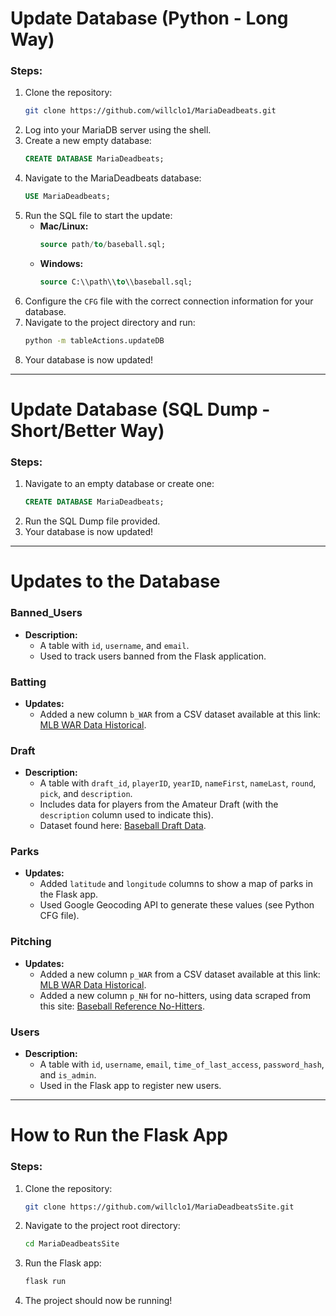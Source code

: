 # Update Database (Python - Long Way)

### Steps:

1. Clone the repository:
   ```bash
   git clone https://github.com/willclo1/MariaDeadbeats.git
   ```
2. Log into your MariaDB server using the shell.
3. Create a new empty database:
   ```sql
   CREATE DATABASE MariaDeadbeats;
   ```
4. Navigate to the MariaDeadbeats database:
   ```sql
   USE MariaDeadbeats;
   ```
5. Run the SQL file to start the update:
   - **Mac/Linux:**
     ```sql
     source path/to/baseball.sql;
     ```
   - **Windows:**
     ```sql
     source C:\\path\\to\\baseball.sql;
     ```
6. Configure the `CFG` file with the correct connection information for your database.
7. Navigate to the project directory and run:
   ```bash
   python -m tableActions.updateDB
   ```
8. Your database is now updated!

---

# Update Database (SQL Dump - Short/Better Way)

### Steps:

1. Navigate to an empty database or create one:
   ```sql
   CREATE DATABASE MariaDeadbeats;
   ```
2. Run the SQL Dump file provided.
3. Your database is now updated!

---

# Updates to the Database

### Banned_Users
- **Description:**
  - A table with `id`, `username`, and `email`.
  - Used to track users banned from the Flask application.

### Batting
- **Updates:**
  - Added a new column `b_WAR` from a CSV dataset available at this link: [MLB WAR Data Historical](https://github.com/Neil-Paine-1/MLB-WAR-data-historical).

### Draft
- **Description:**
  - A table with `draft_id`, `playerID`, `yearID`, `nameFirst`, `nameLast`, `round`, `pick`, and `description`.
  - Includes data for players from the Amateur Draft (with the `description` column used to indicate this).
  - Dataset found here: [Baseball Draft Data](https://github.com/double-dose-larry/baseball_draft_data).

### Parks
- **Updates:**
  - Added `latitude` and `longitude` columns to show a map of parks in the Flask app.
  - Used Google Geocoding API to generate these values (see Python CFG file).

### Pitching
- **Updates:**
  - Added a new column `p_WAR` from a CSV dataset available at this link: [MLB WAR Data Historical](https://github.com/Neil-Paine-1/MLB-WAR-data-historical).
  - Added a new column `p_NH` for no-hitters, using data scraped from this site: [Baseball Reference No-Hitters](https://www.baseball-reference.com/friv/no-hitters-and-perfect-games.shtml?utm_campaign=2023_07_ig_possible_answers&utm_source=ig&utm_medium=sr_xsite).

### Users
- **Description:**
  - A table with `id`, `username`, `email`, `time_of_last_access`, `password_hash`, and `is_admin`.
  - Used in the Flask app to register new users.

---

# How to Run the Flask App

### Steps:

1. Clone the repository:
   ```bash
   git clone https://github.com/willclo1/MariaDeadbeatsSite.git
   ```
2. Navigate to the project root directory:
   ```bash
   cd MariaDeadbeatsSite
   ```
3. Run the Flask app:
   ```bash
   flask run
   ```
4. The project should now be running!


